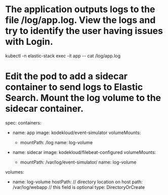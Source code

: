 # The application outputs logs to the file /log/app.log. View the logs and try to identify the user having issues with Login.

kubectl -n elastic-stack exec -it app -- cat /log/app.log

# Edit the pod to add a sidecar container to send logs to Elastic Search. Mount the log volume to the sidecar container.

spec:
  containers:
  - name: app
    image: kodekloud/event-simulator
    volumeMounts:
    - mountPath: /log
      name: log-volume

  - name: sidecar
    image: kodekloud/filebeat-configured
    volumeMounts:
    - mountPath: /var/log/event-simulator/
      name: log-volume

  volumes:
  - name: log-volume
    hostPath:
      // directory location on host
      path: /var/log/webapp
      // this field is optional
      type: DirectoryOrCreate
